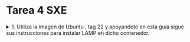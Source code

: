 # Tarea 4 SXE

<details>  
<summary>
  1. Utiliza la imagen de Ubuntu , tag 22 y apoyandote en esta guía sigue sus instrucciones para instalar LAMP en dicho contenedor.
</summary>
sudo docker pull ubuntu:22.04
sudo docker run -it --name dam_ubuntu 
<details>
  <summary>
**Dentro del contenedor** 
    </summary>
apt update 
apt upgrade
<details><summary>Instalamos Apache</summary>
apt install -y apache2 apache2-utils
  
  </details>
<summary>Instalamos MariaDB</summary>
<details>apt install -y mariadb-server mariadb-client
  
</details>

<details>
  <summary>_Instalar PHP_</summary>
apt install -y php php-mysql libapache2-mod-php

</details>

  <details>
<summary>_Iniciamos los servicios_</summary>
service mariadb start
service apache2 start
  </details>
</details>




<details>
  <summary>
2. Utiliza esta guía para instalar wordpress en el contenedor.
</summary>

</details>
  
<details>
</summary>
 3. Comprueba que puedes acceder a wordpress. 

</summary>
</details>
